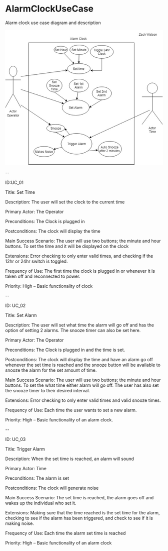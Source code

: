 # AlarmClockUseCase
Alarm clock use case diagram and description

![Alt](AlarmClockUseCaseDiagram.jpg "Alarm clock use case diagram")


--

ID:UC_01

Title: Set Time

Description: The user will set the clock to the current time

Primary Actor: The Operator

Preconditions: The Clock is plugged in

Postconditions: The clock will display the time

Main Success Scenario: The user will use two buttons; the minute and hour buttons. To set the time and it will be displayed on the clock

Extensions: Error checking to only enter valid times, and checking if the 12hr or 24hr switch is toggled.

Frequency of Use: The first time the clock is plugged in or whenever it is taken off and reconnected to power.

Priority: High – Basic functionality of clock

--

ID: 	UC_02

Title:	Set Alarm

Description:	The user will set what time the alarm will go off and has the option of setting 2 alarms. The snooze timer can also be set here. 

Primary Actor:	The Operator

Preconditions:	The Clock is plugged in and the time is set.

Postconditions:	The clock will display the time and have an alarm go off whenever the set time is reached and the snooze button will be available to snooze the alarm for the set amount of time. 

Main Success Scenario:	The user will use two buttons; the minute and hour buttons. To set the what time either alarm will go off. The user has also set the snooze timer to their desired interval. 

Extensions:	Error checking to only enter valid times and valid snooze times. 

Frequency of Use:	Each time the user wants to set a new alarm. 

Priority:	High – Basic functionality of an alarm clock.

--


ID: 	UC_03

Title:	Trigger Alarm

Description:	When the set time is reached, an alarm will sound

Primary Actor:	Time

Preconditions:	The alarm is set

Postconditions:	The clock will generate noise

Main Success Scenario:	The set time is reached, the alarm goes off and wakes up the individual who set it.

Extensions:	Making sure that the time reached is the set time for the alarm, checking to see if the alarm has been triggered, and check to see if it is making noise. 

Frequency of Use:	Each time the alarm set time is reached

Priority:	High – Basic functionality of an alarm clock



